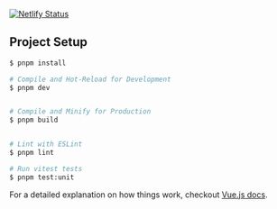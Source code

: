 [![Netlify Status](https://api.netlify.com/api/v1/badges/4ca6d8d6-bede-4ab9-9249-5db19d4e81fa/deploy-status)](https://app.netlify.com/sites/qmacq/deploys)

## Project Setup

```sh
$ pnpm install

# Compile and Hot-Reload for Development
$ pnpm dev


# Compile and Minify for Production
$ pnpm build


# Lint with ESLint
$ pnpm lint

# Run vitest tests
$ pnpm test:unit
```

For a detailed explanation on how things work, checkout [Vue.js docs](https://vuejs.org/).

